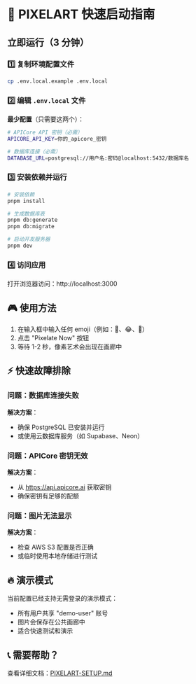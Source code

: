 # 🚀 PIXELART 快速启动指南

## 立即运行（3 分钟）

### 1️⃣ 复制环境配置文件
```bash
cp .env.local.example .env.local
```

### 2️⃣ 编辑 `.env.local` 文件

**最少配置**（只需要这两个）：
```bash
# APICore API 密钥（必需）
APICORE_API_KEY=你的_apicore_密钥

# 数据库连接（必需）
DATABASE_URL=postgresql://用户名:密码@localhost:5432/数据库名
```

### 3️⃣ 安装依赖并运行
```bash
# 安装依赖
pnpm install

# 生成数据库表
pnpm db:generate
pnpm db:migrate

# 启动开发服务器
pnpm dev
```

### 4️⃣ 访问应用
打开浏览器访问：http://localhost:3000

## 🎮 使用方法

1. 在输入框中输入任何 emoji（例如：🍦、😂、🎨）
2. 点击 "Pixelate Now" 按钮
3. 等待 1-2 秒，像素艺术会出现在画廊中

## ⚡ 快速故障排除

### 问题：数据库连接失败
**解决方案**：
- 确保 PostgreSQL 已安装并运行
- 或使用云数据库服务（如 Supabase、Neon）

### 问题：APICore 密钥无效
**解决方案**：
- 从 https://api.apicore.ai 获取密钥
- 确保密钥有足够的配额

### 问题：图片无法显示
**解决方案**：
- 检查 AWS S3 配置是否正确
- 或临时使用本地存储进行测试

## 🔥 演示模式

当前配置已经支持无需登录的演示模式：
- 所有用户共享 "demo-user" 账号
- 图片会保存在公共画廊中
- 适合快速测试和演示

## 📞 需要帮助？

查看详细文档：[PIXELART-SETUP.md](./PIXELART-SETUP.md)